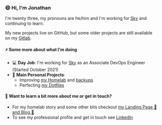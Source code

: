### 😄 Hi, I'm Jonathan

I'm twenty three, my pronouns are he/him and I'm working for [Sky](https://sky.com) and continuing to learn. 

My new projects live on GitHub, but some older projects are still available on my [Gitlab](https://gitlab.com/Jonnobrow/).

#### ⚡ Some more about what I'm doing
- 💻 **Day Job**: I'm working for [Sky](https://sky.com) as an Associate DevOps Engineer (Started October 2021)
- 🔭 **Main Personal Projects**:
  - Improving [my Homelab](https://github.com/Jonnobrow/coffee-shop) and [backups](https://github.com/Jonnobrow/ansible-backup)
  - Perfecting [my Dotfiles](https://github.com/Jonnobrow/dotfiles)

#### 💬 Want to learn a bit more about me or get in touch?
- For my homelab story and some other bits checkout [my Landing Page 🛬 and Blog 📔](https://jonathanbartlett.co.uk)
- To see my professional profile and get in touch see [LinkedIn](https://linkedin.com/in/jsb1g18)

<!--
**Jonnobrow/Jonnobrow** is a ✨ _special_ ✨ repository because its `README.md` (this file) appears on your GitHub profile.

Here are some ideas to get you started:

- 🔭 I’m currently working on ...
- 🌱 I’m currently learning ...
- 👯 I’m looking to collaborate on ...
- 🤔 I’m looking for help with ...
- 💬 Ask me about ...
- 📫 How to reach me: ...
- 😄 Pronouns: ...
- ⚡ Fun fact: ...
-->

